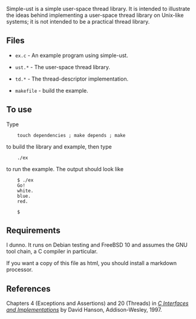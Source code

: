 Simple-ust is a simple user-space thread library.  It is intended to illustrate
the ideas behind implementing a user-space thread library on Unix-like systems;
it is not intended to be a practical thread library.

## Files

* `ex.c` - An example program using simple-ust.

* `ust.*` - The user-space thread library.

* `td.*` - The thread-descriptor implementation.

* `makefile` - build the example.

## To use

Type

		touch dependencies ; make depends ; make

to build the library and example, then type

		./ex

to run the example.  The output should look like

		$ ./ex
		Go!
		white.
		blue.
		red.

		$

## Requirements

I dunno.  It runs on Debian testing and FreeBSD 10 and assumes the GNU tool
chain, a C compiler in particular.

If you want a copy of this file as html, you should install a markdown
processor.

## References

Chapters 4 (Exceptions and Assertions) and 20 (Threads) in
[<i>C Interfaces and Implementations</i>](https://openlibrary.org/books/OL990468M/C_interfaces_and_implementations)
by David Hanson, Addison-Wesley, 1997.


